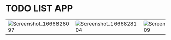 # TODO LIST APP
||||
| -- | -- | -- |
|![Screenshot_1666828097](https://user-images.githubusercontent.com/51330232/198159681-4b67412c-5a05-4f03-bd93-748456c7804a.png)|![Screenshot_1666828104](https://user-images.githubusercontent.com/51330232/198159683-e28a5ecd-403c-431b-b5d0-3ff37a318745.png)|![Screenshot_1666828109](https://user-images.githubusercontent.com/51330232/198159685-d37b0617-020d-4cf9-865a-f24b46e52b3f.png)|
